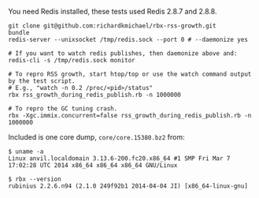 You need Redis installed, these tests used Redis 2.8.7 and 2.8.8.

```
git clone git@github.com:richardkmichael/rbx-rss-growth.git
bundle
redis-server --unixsocket /tmp/redis.sock --port 0 # --daemonize yes

# If you want to watch redis publishes, then daemonize above and:
redis-cli -s /tmp/redis.sock monitor

# To repro RSS growth, start htop/top or use the watch command output by the test script.
# E.g., "watch -n 0.2 /proc/<pid>/status"
rbx rss_growth_during_redis_publish.rb -n 1000000

# To repro the GC tuning crash.
rbx -Xgc.immix.concurrent=false rss_growth_during_redis_publish.rb -n 1000000
```

Included is one core dump, `core/core.15380.bz2` from:

```
$ uname -a
Linux anvil.localdomain 3.13.6-200.fc20.x86_64 #1 SMP Fri Mar 7 17:02:28 UTC 2014 x86_64 x86_64 x86_64 GNU/Linux

$ rbx --version
rubinius 2.2.6.n94 (2.1.0 249f92b1 2014-04-04 JI) [x86_64-linux-gnu]
```
